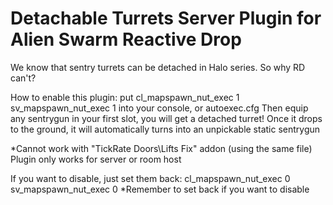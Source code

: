 # Detachable Turrets Server Plugin for Alien Swarm Reactive Drop
We know that sentry turrets can be detached in Halo series. So why RD can't?

How to enable this plugin:
put
cl_mapspawn_nut_exec 1
sv_mapspawn_nut_exec 1
into your console, or autoexec.cfg
Then equip any sentrygun in your first slot, you will get a detached turret!
Once it drops to the ground, it will automatically turns into an unpickable static sentrygun

*Cannot work with "TickRate Doors\Lifts Fix" addon (using the same file)
Plugin only works for server or room host

If you want to disable, just set them back:
cl_mapspawn_nut_exec 0
sv_mapspawn_nut_exec 0
*Remember to set back if you want to disable
